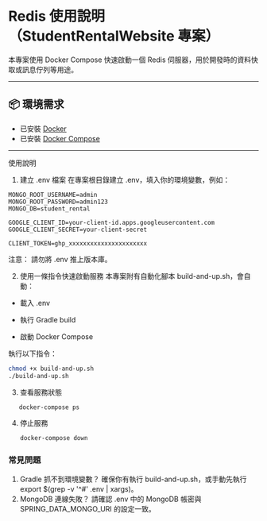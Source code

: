 # Redis 使用說明（StudentRentalWebsite 專案）

本專案使用 Docker Compose 快速啟動一個 Redis 伺服器，用於開發時的資料快取或訊息佇列等用途。

---

## 📦 環境需求

- 已安裝 [Docker](https://www.docker.com/)
- 已安裝 [Docker Compose](https://docs.docker.com/compose/)

---
使用說明
1. 建立 .env 檔案
   在專案根目錄建立 .env，填入你的環境變數，例如：
```
MONGO_ROOT_USERNAME=admin
MONGO_ROOT_PASSWORD=admin123
MONGO_DB=student_rental

GOOGLE_CLIENT_ID=your-client-id.apps.googleusercontent.com
GOOGLE_CLIENT_SECRET=your-client-secret

CLIENT_TOKEN=ghp_xxxxxxxxxxxxxxxxxxxxxx
```
注意： 請勿將 .env 推上版本庫。

2. 使用一條指令快速啟動服務
   本專案附有自動化腳本 build-and-up.sh，會自動：

- 載入 .env

- 執行 Gradle build

- 啟動 Docker Compose

執行以下指令：
```bash
chmod +x build-and-up.sh
./build-and-up.sh
```
3. 查看服務狀態
```bash
   docker-compose ps

```
4. 停止服務
   ```bash
   docker-compose down
   ```
### 常見問題
1. Gradle 抓不到環境變數？
確保你有執行 build-and-up.sh，或手動先執行 export $(grep -v '^#' .env | xargs)。
2. MongoDB 連線失敗？
請確認 .env 中的 MongoDB 帳密與 SPRING_DATA_MONGO_URI 的設定一致。